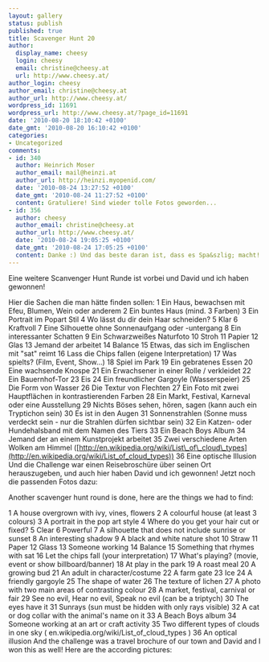 ```yaml
---
layout: gallery
status: publish
published: true
title: Scavenger Hunt 20
author:
  display_name: cheesy
  login: cheesy
  email: christine@cheesy.at
  url: http://www.cheesy.at/
author_login: cheesy
author_email: christine@cheesy.at
author_url: http://www.cheesy.at/
wordpress_id: 11691
wordpress_url: http://www.cheesy.at/?page_id=11691
date: '2010-08-20 18:10:42 +0100'
date_gmt: '2010-08-20 16:10:42 +0100'
categories:
- Uncategorized
comments:
- id: 340
  author: Heinrich Moser
  author_email: mail@heinzi.at
  author_url: http://heinzi.myopenid.com/
  date: '2010-08-24 13:27:52 +0100'
  date_gmt: '2010-08-24 11:27:52 +0100'
  content: Gratuliere! Sind wieder tolle Fotos geworden...
- id: 356
  author: cheesy
  author_email: christine@cheesy.at
  author_url: http://www.cheesy.at/
  date: '2010-08-24 19:05:25 +0100'
  date_gmt: '2010-08-24 17:05:25 +0100'
  content: Danke :) Und das beste daran ist, dass es Spa&szlig; macht!
---
```

<!--:de-->Eine weitere Scanvenger Hunt Runde ist vorbei und David und ich haben gewonnen!
Hier die Sachen die man hätte finden sollen:
1 Ein Haus, bewachsen mit Efeu, Blumen, Wein oder anderem
2 Ein buntes Haus (mind. 3 Farben)
3 Ein Portrait im Popart Stil
4 Wo lässt du dir dein Haar schneiden?
5 Klar
6 Kraftvoll
7 Eine Silhouette ohne Sonnenaufgang oder -untergang
8 Ein interessanter Schatten
9 Ein Schwarzweißes Naturfoto
10 Stroh
11 Papier
12 Glas
13 Jemand der arbeitet
14 Balance
15 Etwas, das sich im Englischen mit "sat" reimt
16 Lass die Chips fallen (eigene Interpretation)
17 Was spielts? (Film, Event, Show...)
18 Spiel im Park
19 Ein gebratenes Essen
20 Eine wachsende Knospe
21 Ein Erwachsener in einer Rolle / verkleidet
22 Ein Bauernhof-Tor
23 Eis
24 Ein freundlicher Gargoyle (Wasserspeier)
25 Die Form von Wasser
26 Die Textur von Flechten
27 Ein Foto mit zwei Hauptflächen in kontrastierenden Farben
28 Ein Markt, Festival, Karneval oder eine Ausstellung
29 Nichts Böses sehen, hören, sagen (kann auch ein Tryptichon sein)
30 Es ist in den Augen
31 Sonnenstrahlen (Sonne muss verdeckt sein - nur die Strahlen dürfen sichtbar sein)
32 Ein Katzen- oder Hundehalsband mit dem Namen des Tiers
33 Ein Beach Boys Album
34 Jemand der an einem Kunstprojekt arbeitet
35 Zwei verschiedene Arten Wolken am Himmel ([http://en.wikipedia.org/wiki/List\_of\_cloud\_types](http://en.wikipedia.org/wiki/List_of_cloud_types))
36 Eine optische Illusion
Und die Challenge war einen Reisebroschüre über seinen Ort herauszugeben, und auch hier haben David und ich gewonnen!
Jetzt noch die passenden Fotos dazu:
<!--:--><!--:en-->Another scavenger hunt round is done, here are the things we had to find:
1 A house overgrown with ivy, vines, flowers
2 A colourful house (at least 3 colours)
3 A portrait in the pop art style
4 Where do you get your hair cut or fixed?
5 Clear
6 Powerful
7 A silhouette that does not include sunrise or sunset
8 An interesting shadow
9 A black and white nature shot
10 Straw
11 Paper
12 Glass
13 Someone working
14 Balance
15 Something that rhymes with sat
16 Let the chips fall (your interpretation)
17 What's playing? (movie, event or show billboard/banner)
18 At play in the park
19 A roast meal
20 A growing bud
21 An adult in character/costume
22 A farm gate
23 Ice
24 A friendly gargoyle
25 The shape of water
26 The texture of lichen
27 A photo with two main areas of contrasting colour
28 A market, festival, carnival or fair
29 See no evil, Hear no evil, Speak no evil (can be a triptych)
30 The eyes have it
31 Sunrays (sun must be hidden with only rays visible)
32 A cat or dog collar with the animal's name on it
33 A Beach Boys album
34 Someone working at an art or craft activity
35 Two different types of clouds in one sky ( en.wikipedia.org/wiki/List\_of\_cloud\_types )
36 An optical illusion
And the challenge was a travel brochure of our town and David and I won this as well!
Here are the according pictures:
<!--:-->
